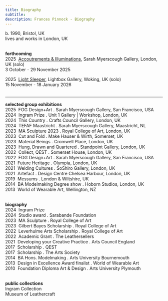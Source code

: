 ```yaml
---
title: Biography
subtitle: 
description: Frances Pinnock - Biography
---  
```

b. 1990, Bristol, UK  
lives and works in London, UK  
<br />  

**forthcoming**    
2025&nbsp;&nbsp;[Accoutrements & Illuminations](https://www.sarahmyerscough.com/exhibitions/70-frances-pinnock-solo-show-gallery-solo-show-2025/), Sarah Myerscough Gallery, London, UK  (solo)  
3 October - 29 November 2025  

2025&nbsp;&nbsp;[Light Sleeper](https://www.thelightbox.org.uk/whats-on/frances-pinnock-light-sleeper), Lightbox Gallery, Woking, UK  (solo)  
15 November - 18 January 2026  
<br />  

__________________________________________________________________________________________________________________________________________________________________________   

**selected group exhibitions**  
2025&nbsp;&nbsp;FOG Design+Art . Sarah Myerscough Gallery, San Francisco, USA  
2024&nbsp;&nbsp;Ingram Prize . Unit 1 Gallery | Workshop, London, UK  
2024&nbsp;&nbsp;This Country . Crafts Council Gallery, London, UK  
2024&nbsp;&nbsp;TEFAF Maastricht . Sarah Myerscough Gallery, Maastricht, NL  
2023&nbsp;&nbsp;MA Sculpture 2023 . Royal College of Art, London, UK  
2023&nbsp;&nbsp;Cut and Fold . Make Hauser & Wirth, Somerset, UK  
2023&nbsp;&nbsp;Material Beings . Cromwell Place, London, UK  
2023&nbsp;&nbsp;Hung, Drawn and Quartered . Standpoint Gallery, London, UK  
2022&nbsp;&nbsp;Collect, QEST . Somerset House, London, UK  
2022&nbsp;&nbsp;FOG Design+Art . Sarah Myerscough Gallery, San Francisco, USA  
2021&nbsp;&nbsp;Future Heritage . Olympia, London, UK  
2021&nbsp;&nbsp;Welding Cultures . SoShiro Gallery, London, UK  
2021&nbsp;&nbsp;Artefact . Design Centre Chelsea Harbour, London, UK  
2019&nbsp;&nbsp;Messums . London & Wiltshire, UK  
2014&nbsp;&nbsp;BA Modelmaking Degree show . Hoborn Studios, London, UK  
2013&nbsp;&nbsp;World of Wearable Art, Wellington, NZ  
<br />  

**biography**  
2024&nbsp;&nbsp;Ingram Prize  
2024&nbsp;&nbsp;Studio award . Sarabande Foundation  
2023&nbsp;&nbsp;MA Sculpture . Royal College of Art  
2023&nbsp;&nbsp;Gilbert Bayes Scholarship . Royal College of Art  
2022&nbsp;&nbsp;Leverhulme Arts Scholarship . Royal College of Art  
2022&nbsp;&nbsp;Academic Grant . The Leathersellers   
2021&nbsp;&nbsp;Developing your Creative Practice . Arts Council England    
2017&nbsp;&nbsp;Scholarship . QEST  
2017&nbsp;&nbsp;Scholarship . The Arts Society  
2014&nbsp;&nbsp;BA Hons. Modelmaking . Arts University Bournemouth  
2013&nbsp;&nbsp;Design in Excellence Award finalist . World of Wearable Art  
2010&nbsp;&nbsp;Foundation Diploma Art & Design . Arts University Plymouth  
<br />  

**public collections**  
Ingram Collection   
Museum of Leathercraft   
 




 









  










 



  










 











